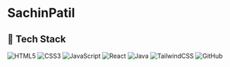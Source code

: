 # SachinPatil
## 🚀 Tech Stack  
![HTML5](https://img.shields.io/badge/HTML5-%23E34F26.svg?style=for-the-badge&logo=html5&logoColor=white)  ![CSS3](https://img.shields.io/badge/CSS3-%231572B6.svg?style=for-the-badge&logo=css3&logoColor=white)  ![JavaScript](https://img.shields.io/badge/JavaScript-%23F7DF1E.svg?style=for-the-badge&logo=javascript&logoColor=black)  ![React](https://img.shields.io/badge/React-%2361DAFB.svg?style=for-the-badge&logo=react&logoColor=black)  ![Java](https://img.shields.io/badge/Java-%23ED8B00.svg?style=for-the-badge&logo=java&logoColor=white)  ![TailwindCSS](https://img.shields.io/badge/TailwindCSS-%2306B6D4.svg?style=for-the-badge&logo=tailwindcss&logoColor=white)  ![GitHub](https://img.shields.io/badge/GitHub-%23181717.svg?style=for-the-badge&logo=github&logoColor=white)  

 
 

 

